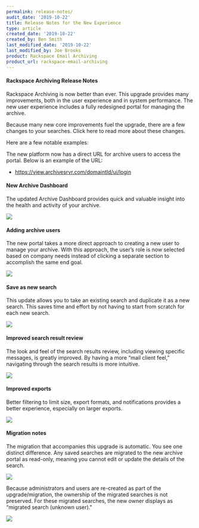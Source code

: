 ```yaml
---
permalink: release-notes/
audit_date: '2019-10-22'
title: Release Notes for the New Experience
type: article
created_date: '2019-10-22'
created_by: Ben Smith
last_modified_date: '2019-10-22'
last_modified_by: Joe Brooks
product: Rackspace Email Archiving
product_url: rackspace-email-archiving
---
```


#### Rackspace Archiving Release Notes ####
Rackspace Archiving is now better than ever. This upgrade provides many improvements, both in the user experience and in system performance. The new user experience includes a fully redesigned portal for managing the archive.

Because many new core improvements fuel the upgrade, there are a few changes to your searches. Click here to read more about these changes.

Here are a few notable examples:

The new platform now has a direct URL for archive users to access the portal. Below is an example of the URL:
-	https://view.archivesrvr.com/domaintld/ui/login


#### New Archive Dashboard ####

The updated Archive Dashboard provides quick and valuable insight into the health and activity of your archive.

<img src="{% asset_path rackspace-email-archiving/release-notes/release_notes(1).png %}" />


#### Adding archive users ####

The new portal takes a more direct approach to creating a new user to manage your archive. With this approach, the user’s role is now selected based on company needs instead of clicking a separate section to accomplish the same end goal.

<img src="{% asset_path rackspace-email-archiving/release-notes/release_notes(2).png %}" />


#### Save as new search ####

This update allows you to take an existing search and duplicate it as a new search. This saves time and effort by not having to start from scratch for each new search.

<img src="{% asset_path rackspace-email-archiving/release-notes/release_notes(3).png %}" />


#### Improved search result review ####

The look and feel of the search results review, including viewing specific messages, is greatly improved. By having a more “mail client feel,” navigating through the search results is more intuitive.

<img src="{% asset_path rackspace-email-archiving/release-notes/release_notes(4).png %}" />


#### Improved exports ####

Better filtering to limit size, export formats, and notifications provides a better experience, especially on larger exports.

<img src="{% asset_path rackspace-email-archiving/release-notes/release_notes(5).png %}" />


#### Migration notes ####
The migration that accompanies this upgrade is automatic. You see one distinct difference. Any saved searches are migrated to the new archive portal as read-only, meaning you cannot edit or update the details of the search.

<img src="{% asset_path rackspace-email-archiving/release-notes/release_notes(6).png %}" />



Because administrators and users are re-created as part of the upgrade/migration, the ownership of the migrated searches is not preserved. For these migrated searches, the new owner displays as “migrated search (unknown user)."

<img src="{% asset_path rackspace-email-archiving/release-notes/release_notes(7).png %}" />
